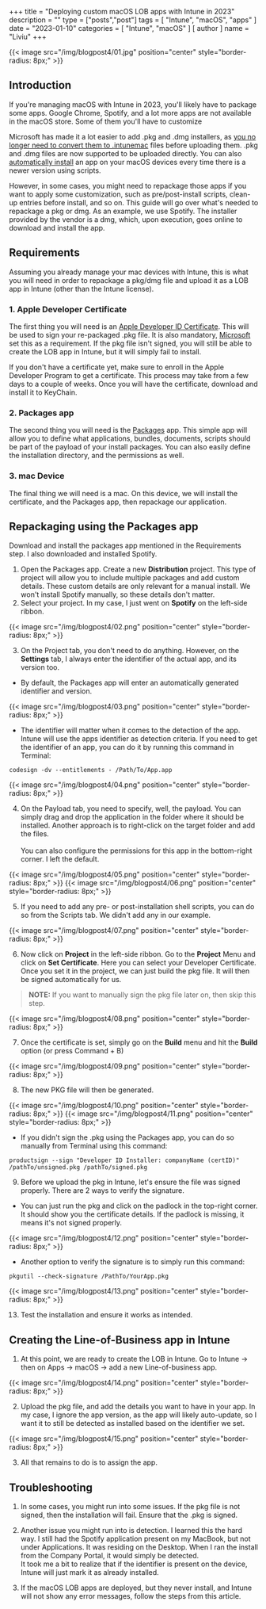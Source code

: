 +++
title = "Deploying custom macOS LOB apps with Intune in 2023"
description = ""
type = ["posts","post"]
tags = [
    "Intune",
    "macOS",
    "apps"
]
date = "2023-01-10"
categories = [
    "Intune",
    "macOS"
]
[ author ]
  name = "Liviu"
+++

{{< image src="/img/blogpost4/01.jpg" position="center" style="border-radius: 8px;" >}}

## Introduction

If you're managing macOS with Intune in 2023, you'll likely have to package some apps. Google Chrome, Spotify, and a lot more apps are not available in the macOS store. Some of them you'll have to customize

Microsoft has made it a lot easier to add .pkg and .dmg installers, as [you no longer need to convert them to .intunemac](https://learn.microsoft.com/en-us/mem/intune/apps/lob-apps-macos#select-the-app-type) files before uploading them. .pkg and .dmg files are now supported to be uploaded directly. You can also [automatically install](http://localhost:1313/posts/02_automatically-deploy-newer-versions-of-an-app-intunemac/) an app on your macOS devices every time there is a newer version using scripts.

However, in some cases, you might need to repackage those apps if you want to apply some customization, such as pre/post-install scripts, clean-up entries before install, and so on.
This guide will go over what's needed to repackage a pkg or dmg. As an example, we use Spotify. The installer provided by the vendor is a dmg, which, upon execution, goes online to download and install the app.

## Requirements

Assuming you already manage your mac devices with Intune, this is what you will need in order to repackage a pkg/dmg file and upload it as a LOB app in Intune (other than the Intune license).

### 1. Apple Developer Certificate

The first thing you will need is an [Apple Developer ID Certificate](https://developer.apple.com/support/developer-id/). This will be used to sign your re-packaged .pkg file. It is also mandatory, [Microsoft](https://learn.microsoft.com/en-us/mem/intune/apps/lob-apps-macos#select-the-app-type) set this as a requirement.
If the pkg file isn't signed, you will still be able to create the LOB app in Intune, but it will simply fail to install.

If you don't have a certificate yet, make sure to enroll in the Apple Developer Program to get a certificate. This process may take from a few days to a couple of weeks.
Once you will have the certificate, download and install it to KeyChain.

### 2. Packages app

The second thing you will need is the [Packages](http://s.sudre.free.fr/Software/Packages/about.html) app. This simple app will allow you to define what applications, bundles, documents, scripts should be part of the payload of your install packages. You can also easily define the installation directory, and the permissions as well.

### 3. mac Device

The final thing we will need is a mac. On this device, we will install the certificate, and the Packages app, then repackage our application.

## Repackaging using the Packages app

Download and install the packages app mentioned in the Requirements step. I also downloaded and installed Spotify.

1. Open the Packages app. Create a new **Distribution** project. This type of project will allow you to include multiple packages and add custom details. These custom details are only relevant for a manual install. We won't install Spotify manually, so these details don't matter.
2. Select your project. In my case, I just went on **Spotify** on the left-side ribbon.

{{< image src="/img/blogpost4/02.png" position="center" style="border-radius: 8px;" >}}

3. On the Project tab, you don't need to do anything. However, on the **Settings** tab, I always enter the identifier of the actual app, and its version too.

- By default, the Packages app will enter an automatically generated identifier and version.

{{< image src="/img/blogpost4/03.png" position="center" style="border-radius: 8px;" >}}

- The identifier will matter when it comes to the detection of the app. Intune will use the apps identifier as detection criteria. If you need to get the identifier of an app, you can do it by running this command in Terminal:

```
codesign -dv --entitlements - /Path/To/App.app
```

{{< image src="/img/blogpost4/04.png" position="center" style="border-radius: 8px;" >}}

4. On the Payload tab, you need to specify, well, the payload. You can simply drag and drop the application in the folder where it should be installed.
Another approach is to right-click on the target folder and add the files.\
\
You can also configure the permissions for this app in the bottom-right corner. I left the default.

{{< image src="/img/blogpost4/05.png" position="center" style="border-radius: 8px;" >}}
{{< image src="/img/blogpost4/06.png" position="center" style="border-radius: 8px;" >}}

5. If you need to add any pre- or post-installation shell scripts, you can do so from the Scripts tab.
We didn't add any in our example.

{{< image src="/img/blogpost4/07.png" position="center" style="border-radius: 8px;" >}}

6. Now click on **Project** in the left-side ribbon. Go to the **Project** Menu and click on **Set Certificate**. Here you can select your Developer Certificate. Once you set it in the project, we can just build the pkg file. It will then be signed automatically for us.

> **NOTE:** If you want to manually sign the pkg file later on, then skip this step.

{{< image src="/img/blogpost4/08.png" position="center" style="border-radius: 8px;" >}}

7. Once the certificate is set, simply go on the **Build** menu and hit the **Build** option (or press Command + B)

{{< image src="/img/blogpost4/09.png" position="center" style="border-radius: 8px;" >}}

8. The new PKG file will then be generated.

{{< image src="/img/blogpost4/10.png" position="center" style="border-radius: 8px;" >}}
{{< image src="/img/blogpost4/11.png" position="center" style="border-radius: 8px;" >}}

- If you didn't sign the .pkg using the Packages app, you can do so manually from Terminal using this command:

```
productsign --sign "Developer ID Installer: companyName (certID)" /pathTo/unsigned.pkg /pathTo/signed.pkg
```

9. Before we upload the pkg in Intune, let's ensure the file was signed properly. There are 2 ways to verify the signature.

- You can just run the pkg and click on the padlock in the top-right corner. It should show you the certificate details. If the padlock is missing, it means it's not signed properly.

{{< image src="/img/blogpost4/12.png" position="center" style="border-radius: 8px;" >}}

- Another option to verify the signature is to simply run this command:

```
pkgutil --check-signature /PathTo/YourApp.pkg
```
{{< image src="/img/blogpost4/13.png" position="center" style="border-radius: 8px;" >}}

13. Test the installation and ensure it works as intended.

## Creating the Line-of-Business app in Intune

1. At this point, we are ready to create the LOB in Intune. Go to Intune -> then on Apps -> macOS -> add a new Line-of-business app.

{{< image src="/img/blogpost4/14.png" position="center" style="border-radius: 8px;" >}}

2. Upload the pkg file, and add the details you want to have in your app. In my case, I ignore the app version, as the app will likely auto-update, so I want it to still be detected as installed based on the identifier we set.

{{< image src="/img/blogpost4/15.png" position="center" style="border-radius: 8px;" >}}

3. All that remains to do is to assign the app.

## Troubleshooting

1. In some cases, you might run into some issues. If the pkg file is not signed, then the installation will fail. Ensure that the .pkg is signed.

2. Another issue you might run into is detection. I learned this the hard way. I still had the Spotify application present on my MacBook, but not under Applications. It was residing on the Desktop. When I ran the install from the Company Portal, it would simply be detected.\
It took me a bit to realize that if the identifier is present on the device, Intune will just mark it as already installed.

3. If the macOS LOB apps are deployed, but they never install, and Intune will not show any error messages, follow the steps from this article.